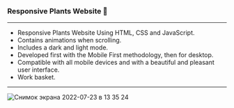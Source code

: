 ### Responsive Plants Website 🎍
---
- Responsive Plants Website Using HTML, CSS and JavaScript.
- Contains animations when scrolling.
- Includes a dark and light mode.
- Developed first with the Mobile First methodology, then for desktop.
- Compatible with all mobile devices and with a beautiful and pleasant user interface.
- Work basket.
---
![Снимок экрана 2022-07-23 в 13 35 24](https://user-images.githubusercontent.com/102382786/180604032-8874c08d-c917-43c8-8b78-8b63218a7d6a.png)
